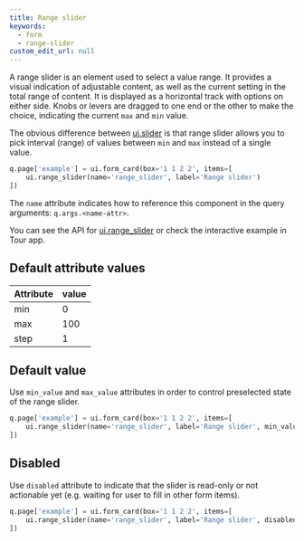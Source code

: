 ```yaml
---
title: Range slider
keywords:
  - form
  - range-slider
custom_edit_url: null
---
```


A range slider is an element used to select a value range. It provides a visual indication of
adjustable content, as well as the current setting in the total range of content. It is displayed
as a horizontal track with options on either side. Knobs or levers are dragged to one end or the
other to make the choice, indicating the current `max` and `min` value.

The obvious difference between [ui.slider](/docs/api/ui#slider) is that range slider allows you to
pick interval (range) of values between `min` and `max` instead of a single value.

```py
q.page['example'] = ui.form_card(box='1 1 2 2', items=[
    ui.range_slider(name='range_slider', label='Range slider')
])
```

The `name` attribute indicates how to reference this component in the query arguments: `q.args.<name-attr>`.

You can see the API for [ui.range_slider](/docs/api/ui#range_slider) or check the interactive example in Tour app.

## Default attribute values

| Attribute   | value   |
|-------------|---------|
| min         | 0       |
| max         | 100     |
| step        | 1       |



## Default value

Use `min_value` and `max_value` attributes in order to control preselected state of the range slider.

```py
q.page['example'] = ui.form_card(box='1 1 2 2', items=[
    ui.range_slider(name='range_slider', label='Range slider', min_value=10, max_value=20)
])
```

## Disabled

Use `disabled` attribute to indicate that the slider is read-only or not actionable yet (e.g.
waiting for user to fill in other form items).

```py
q.page['example'] = ui.form_card(box='1 1 2 2', items=[
    ui.range_slider(name='range_slider', label='Range slider', disabled=True)
])
```
